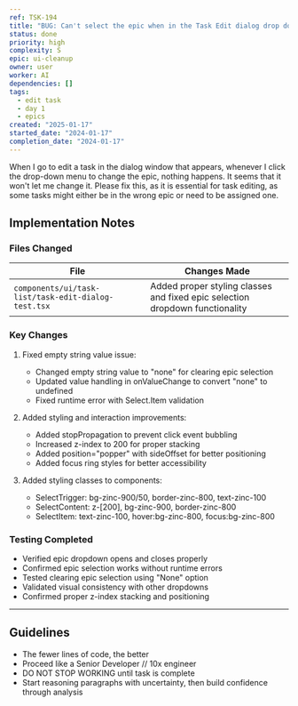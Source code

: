 ```yaml
---
ref: TSK-194
title: "BUG: Can't select the epic when in the Task Edit dialog drop down. "
status: done
priority: high
complexity: S
epic: ui-cleanup
owner: user
worker: AI
dependencies: []
tags:
  - edit task
  - day 1
  - epics
created: "2025-01-17"
started_date: "2024-01-17"
completion_date: "2024-01-17"
---
```


When I go to edit a task in the dialog window that appears, whenever I click the drop-down menu to change the epic, nothing happens. It seems that it won't let me change it. Please fix this, as it is essential for task editing, as some tasks might either be in the wrong epic or need to be assigned one.

## Implementation Notes

### Files Changed

| File                                                | Changes Made                                                                 |
| --------------------------------------------------- | ---------------------------------------------------------------------------- |
| `components/ui/task-list/task-edit-dialog-test.tsx` | Added proper styling classes and fixed epic selection dropdown functionality |

### Key Changes

1. Fixed empty string value issue:

   - Changed empty string value to "none" for clearing epic selection
   - Updated value handling in onValueChange to convert "none" to undefined
   - Fixed runtime error with Select.Item validation

2. Added styling and interaction improvements:

   - Added stopPropagation to prevent click event bubbling
   - Increased z-index to 200 for proper stacking
   - Added position="popper" with sideOffset for better positioning
   - Added focus ring styles for better accessibility

3. Added styling classes to components:
   - SelectTrigger: bg-zinc-900/50, border-zinc-800, text-zinc-100
   - SelectContent: z-[200], bg-zinc-900, border-zinc-800
   - SelectItem: text-zinc-100, hover:bg-zinc-800, focus:bg-zinc-800

### Testing Completed

- Verified epic dropdown opens and closes properly
- Confirmed epic selection works without runtime errors
- Tested clearing epic selection using "None" option
- Validated visual consistency with other dropdowns
- Confirmed proper z-index stacking and positioning

---

## Guidelines

- The fewer lines of code, the better
- Proceed like a Senior Developer // 10x engineer
- DO NOT STOP WORKING until task is complete
- Start reasoning paragraphs with uncertainty, then build confidence through analysis

